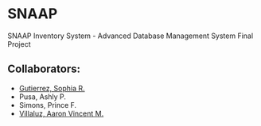 # SNAAP
SNAAP Inventory System - Advanced Database Management System Final Project

## Collaborators:
- [Gutierrez, Sophia R.](https://github.com/sphgtrrz)  
- Pusa, Ashly P.  
- Simons, Prince F.
- [Villaluz, Aaron Vincent M.](https://github.com/HydGea)  








